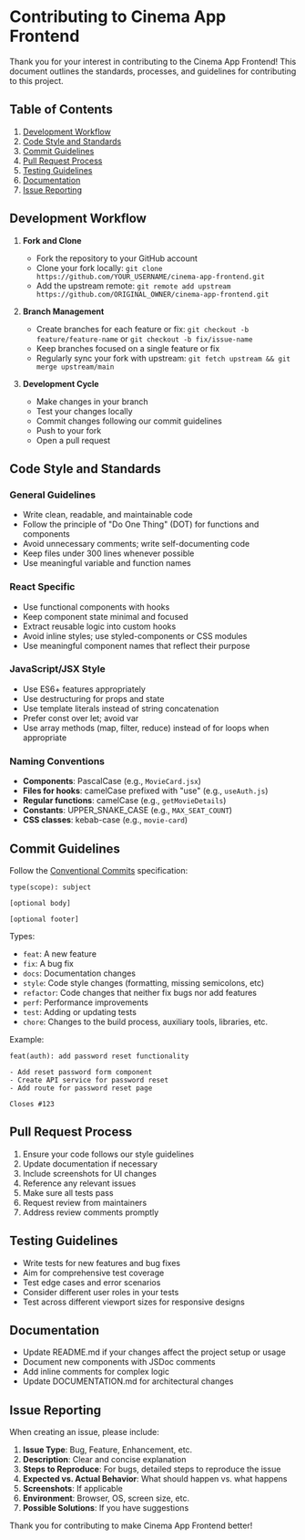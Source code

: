 # Contributing to Cinema App Frontend

Thank you for your interest in contributing to the Cinema App Frontend! This document outlines the standards, processes, and guidelines for contributing to this project.

## Table of Contents

1. [Development Workflow](#development-workflow)
2. [Code Style and Standards](#code-style-and-standards)
3. [Commit Guidelines](#commit-guidelines)
4. [Pull Request Process](#pull-request-process)
5. [Testing Guidelines](#testing-guidelines)
6. [Documentation](#documentation)
7. [Issue Reporting](#issue-reporting)

## Development Workflow

1. **Fork and Clone**
   - Fork the repository to your GitHub account
   - Clone your fork locally: `git clone https://github.com/YOUR_USERNAME/cinema-app-frontend.git`
   - Add the upstream remote: `git remote add upstream https://github.com/ORIGINAL_OWNER/cinema-app-frontend.git`

2. **Branch Management**
   - Create branches for each feature or fix: `git checkout -b feature/feature-name` or `git checkout -b fix/issue-name`
   - Keep branches focused on a single feature or fix
   - Regularly sync your fork with upstream: `git fetch upstream && git merge upstream/main`

3. **Development Cycle**
   - Make changes in your branch
   - Test your changes locally
   - Commit changes following our commit guidelines
   - Push to your fork
   - Open a pull request

## Code Style and Standards

### General Guidelines

- Write clean, readable, and maintainable code
- Follow the principle of "Do One Thing" (DOT) for functions and components
- Avoid unnecessary comments; write self-documenting code
- Keep files under 300 lines whenever possible
- Use meaningful variable and function names

### React Specific

- Use functional components with hooks
- Keep component state minimal and focused
- Extract reusable logic into custom hooks
- Avoid inline styles; use styled-components or CSS modules
- Use meaningful component names that reflect their purpose

### JavaScript/JSX Style

- Use ES6+ features appropriately
- Use destructuring for props and state
- Use template literals instead of string concatenation
- Prefer const over let; avoid var
- Use array methods (map, filter, reduce) instead of for loops when appropriate

### Naming Conventions

- **Components**: PascalCase (e.g., `MovieCard.jsx`)
- **Files for hooks**: camelCase prefixed with "use" (e.g., `useAuth.js`)
- **Regular functions**: camelCase (e.g., `getMovieDetails`)
- **Constants**: UPPER_SNAKE_CASE (e.g., `MAX_SEAT_COUNT`)
- **CSS classes**: kebab-case (e.g., `movie-card`)

## Commit Guidelines

Follow the [Conventional Commits](https://www.conventionalcommits.org/) specification:

```
type(scope): subject

[optional body]

[optional footer]
```

Types:
- `feat`: A new feature
- `fix`: A bug fix
- `docs`: Documentation changes
- `style`: Code style changes (formatting, missing semicolons, etc)
- `refactor`: Code changes that neither fix bugs nor add features
- `perf`: Performance improvements
- `test`: Adding or updating tests
- `chore`: Changes to the build process, auxiliary tools, libraries, etc.

Example:
```
feat(auth): add password reset functionality

- Add reset password form component
- Create API service for password reset
- Add route for password reset page

Closes #123
```

## Pull Request Process

1. Ensure your code follows our style guidelines
2. Update documentation if necessary
3. Include screenshots for UI changes
4. Reference any relevant issues
5. Make sure all tests pass
6. Request review from maintainers
7. Address review comments promptly

## Testing Guidelines

- Write tests for new features and bug fixes
- Aim for comprehensive test coverage
- Test edge cases and error scenarios
- Consider different user roles in your tests
- Test across different viewport sizes for responsive designs

## Documentation

- Update README.md if your changes affect the project setup or usage
- Document new components with JSDoc comments
- Add inline comments for complex logic
- Update DOCUMENTATION.md for architectural changes

## Issue Reporting

When creating an issue, please include:

1. **Issue Type**: Bug, Feature, Enhancement, etc.
2. **Description**: Clear and concise explanation
3. **Steps to Reproduce**: For bugs, detailed steps to reproduce the issue
4. **Expected vs. Actual Behavior**: What should happen vs. what happens
5. **Screenshots**: If applicable
6. **Environment**: Browser, OS, screen size, etc.
7. **Possible Solutions**: If you have suggestions

Thank you for contributing to make Cinema App Frontend better!
